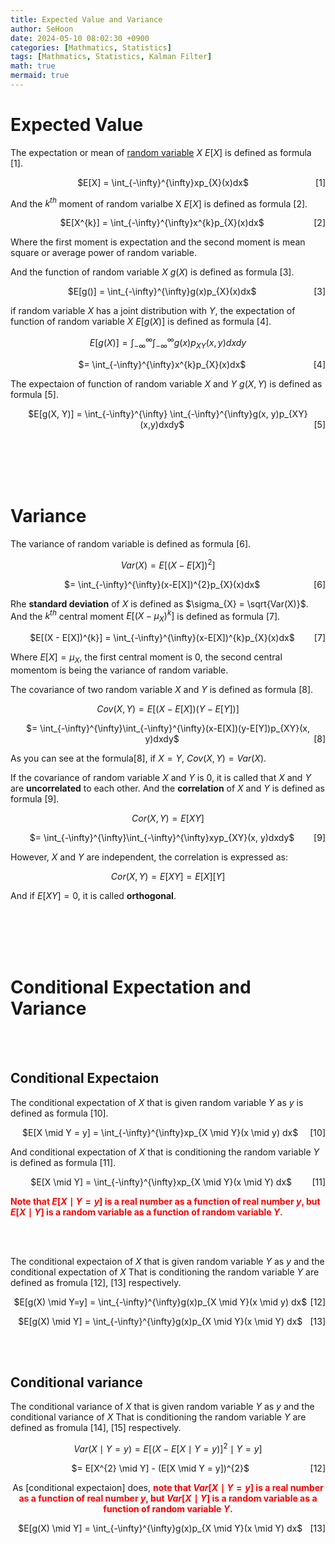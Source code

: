 ```yaml
---
title: Expected Value and Variance
author: SeHoon
date: 2024-05-10 08:02:30 +0900
categories: [Mathmatics, Statistics]
tags: [Mathmatics, Statistics, Kalman Filter]
math: true
mermaid: true
---
```


# Expected Value

The expectation or mean of [random variable](https://csh970605.github.io/posts/Probability_RandomVector/#random-variable) $X$ $E[X]$ is defined as formula [1].

<p align="center">
    <span>$E[X] = \int_{-\infty}^{\infty}xp_{X}(x)dx$</span>
    <span style="float: right;">[1]</span>
</p>

And the $k^{th}$ moment of random varialbe X $E[X]$ is defined as formula [2].

<p align="center">
    <span>$E[X^{k}] = \int_{-\infty}^{\infty}x^{k}p_{X}(x)dx$</span>
    <span style="float: right;">[2]</span>
</p>

Where the first moment is expectation and the second moment is mean square or average power of random variable.<br>

And the function of random variable $X$ $g(X)$ is defined as formula [3].

<p align="center">
    <span>$E[g()] = \int_{-\infty}^{\infty}g(x)p_{X}(x)dx$</span>
    <span style="float: right;">[3]</span>
</p>

if random variable $X$ has a joint distribution with $Y$, the expectation of function of random variable $X$ $E[g(X)]$ is defined as formula [4].

<center>

$E[g(X)] = \int_{-\infty}^{\infty} \int_{-\infty}^{\infty}g(x)p_{XY}(x,y)dxdy$

<p align="center">
    <span>$= \int_{-\infty}^{\infty}x^{k}p_{X}(x)dx$</span>
    <span style="float: right;">[4]</span>
</p>
</center>

The expectaion of function of random variable $X$ and $Y$ $g(X, Y)$ is defined as formula [5].

<p align="center">
    <span>$E[g(X, Y)] = \int_{-\infty}^{\infty} \int_{-\infty}^{\infty}g(x, y)p_{XY}(x,y)dxdy$</span>
    <span style="float: right;">[5]</span>
</p>

<br><br><br><br>

# Variance

The variance of random variable is defined as formula [6].

<center>

$Var(X) = E[(X-E[X])^{2}]$
<p align="center">
    <span>$= \int_{-\infty}^{\infty}(x-E[X])^{2}p_{X}(x)dx$</span>
    <span style="float: right;">[6]</span>
</p>
</center>

Rhe **standard deviation** of $X$ is defined as $\sigma_{X} = \sqrt{Var(X)}$. And the $k^{th}$ central moment $E[(X-\mu_{X})^{k}]$ is defined as formula [7].

<p align="center">
    <span>$E[(X - E[X])^{k}] = \int_{-\infty}^{\infty}(x-E[X])^{k}p_{X}(x)dx$</span>
    <span style="float: right;">[7]</span>
</p>

Where $E[X] = \mu_{X}$, the first central moment is 0, the second central momentom is being the variance of random variable.<br>

The covariance of two random variable $X$ and $Y$ is defined as formula [8].

<center>

$Cov(X, Y) = E[(X-E[X])(Y-E[Y])]$

<p align="center">
    <span>$= \int_{-\infty}^{\infty}\int_{-\infty}^{\infty}(x-E[X])(y-E[Y])p_{XY}(x, y)dxdy$</span>
    <span style="float: right;">[8]</span>
</p>
</center>

As you can see at the formula[8], if $X=Y$, $Cov(X,Y) = Var(X)$.<br>

If the covariance of random variable $X$ and $Y$ is 0, it is called that $X$ and $Y$ are **uncorrelated** to each other. And the **correlation** of $X$ and $Y$ is defined as formula [9].

<center>

$Cor(X, Y) = E[XY]$

<p align="center">
    <span>$= \int_{-\infty}^{\infty}\int_{-\infty}^{\infty}xyp_{XY}(x, y)dxdy$</span>
    <span style="float: right;">[9]</span>
</p>
</center>

However, $X$ and $Y$ are independent, the correlation is expressed as:

<center>

$Cor(X,Y) = E[XY] = E[X][Y]$
</center>

And if $E[XY] = 0$, it is called **orthogonal**. 

<br><br><br><br>


# Conditional Expectation and Variance

<br><br>

## Conditional Expectaion

The conditional expectation of $X$ that is given random variable $Y$ as $y$ is defined as formula [10].

<p align="center">
    <span>$E[X \mid Y = y] = \int_{-\infty}^{\infty}xp_{X \mid Y}(x \mid y) dx$</span>
    <span style="float: right;">[10]</span>
</p>

And conditional expectation of $X$ that is conditioning the random variable $Y$ is defined as formula [11].

<p align="center">
    <span>$E[X \mid Y] = \int_{-\infty}^{\infty}xp_{X \mid Y}(x \mid Y) dx$</span>
    <span style="float: right;">[11]</span>
</p>

<span style="color: red;">**Note that $E[X \mid Y=y]$ is a real number as a function of real number $y$, but $E[X \mid Y]$ is a random variable as a function of random variable $Y$.**</span>

<br><br>

The conditional expectaion of $X$ that is given random variable $Y$ as $y$ and the conditional expectation of $X$ That is conditioning the random variable $Y$ are defined as fromula [12], [13] respectively.

<p align="center">
    <span>$E[g(X) \mid Y=y] = \int_{-\infty}^{\infty}g(x)p_{X \mid Y}(x \mid y) dx$</span>
    <span style="float: right;">[12]</span>
</p>

<p align="center">
    <span>$E[g(X) \mid Y] = \int_{-\infty}^{\infty}g(x)p_{X \mid Y}(x \mid Y) dx$</span>
    <span style="float: right;">[13]</span>
</p>

<br><br>

## Conditional variance

The conditional variance of $X$ that is given random variable $Y$ as $y$ and the conditional variance of $X$ That is conditioning the random variable $Y$ are defined as fromula [14], [15] respectively.

<center>

$Var(X \mid Y = y) = E[(X-E[X \mid Y=y)]^{2} \mid Y=y]$

<p align="center">
    <span>$= E[X^{2} \mid Y] - (E[X \mid Y = y])^{2}$</span>
    <span style="float: right;">[12]</span>
</p>

As [conditional expectaion] does, <span style="color: red;">**note that $Var[X \mid Y=y]$ is a real number as a function of real number $y$, but $Var[X \mid Y]$ is a random variable as a function of random variable $Y$.**</span>

<p align="center">
    <span>$E[g(X) \mid Y] = \int_{-\infty}^{\infty}g(x)p_{X \mid Y}(x \mid Y) dx$</span>
    <span style="float: right;">[13]</span>
</p>

</center>
